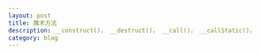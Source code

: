 ```yaml
---
layout: post
title: 魔术方法
description: __construct()， __destruct()， __call()， __callStatic()， __get()， __set()， __isset()， __unset()， __sleep()， __wakeup()， __toString()， __invoke()， __set_state()， __clone() 和 __debugInfo() 等方法在 PHP 中被称为"魔术方法"（Magic methods）。
category: blog
---
```






[BeiYuu]:    http://beiyuu.com  "BeiYuu"
